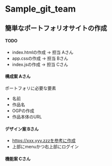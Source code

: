 # Sample_git_team

## 簡単なポートフォリオサイトの作成
#### TODO

* index.htmlの作成 -> 担当 Aさん
* app.cssの作成 -> 担当 Bさん
* index.jsの作成 -> 担当 Cさん

#### 構成案 Aさん
ポートフォリに必要な要素
- 名前
- 作品名
- OGPの作成
- 作品本体のURL

#### デザイン案 Bさん

* https://xxx.yyy.zzzを参考に作成
* 上部にmenuかつ右上部にログイン

#### 機能案 Cさん
